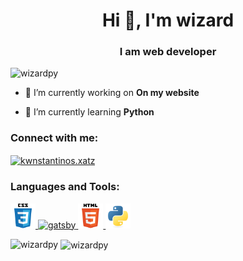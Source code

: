 <h1 align="center">Hi 👋, I'm wizard</h1>
<h3 align="center">I am web developer</h3>

<p align="left"> <img src="https://komarev.com/ghpvc/?username=wizardpy&label=Profile%20views&color=0e75b6&style=flat" alt="wizardpy" /> </p>

- 🔭 I’m currently working on **On my website**

- 🌱 I’m currently learning **Python**

<h3 align="left">Connect with me:</h3>
<p align="left">
<a href="https://instagram.com/kwnstantinos.xatz" target="blank"><img align="center" src="https://raw.githubusercontent.com/rahuldkjain/github-profile-readme-generator/master/src/images/icons/Social/instagram.svg" alt="kwnstantinos.xatz" height="30" width="40" /></a>
</p>

<h3 align="left">Languages and Tools:</h3>
<p align="left"> <a href="https://www.w3schools.com/css/" target="_blank" rel="noreferrer"> <img src="https://raw.githubusercontent.com/devicons/devicon/master/icons/css3/css3-original-wordmark.svg" alt="css3" width="40" height="40"/> </a> <a href="https://www.gatsbyjs.com/" target="_blank" rel="noreferrer"> <img src="https://www.vectorlogo.zone/logos/gatsbyjs/gatsbyjs-icon.svg" alt="gatsby" width="40" height="40"/> </a> <a href="https://www.w3.org/html/" target="_blank" rel="noreferrer"> <img src="https://raw.githubusercontent.com/devicons/devicon/master/icons/html5/html5-original-wordmark.svg" alt="html5" width="40" height="40"/> </a> <a href="https://www.python.org" target="_blank" rel="noreferrer"> <img src="https://raw.githubusercontent.com/devicons/devicon/master/icons/python/python-original.svg" alt="python" width="40" height="40"/> </a> </p>

<p><img align="left" src="https://github-readme-stats.vercel.app/api/top-langs?username=wizardpy&show_icons=true&locale=en&layout=compact" alt="wizardpy" /></p>

<p>&nbsp;<img align="center" src="https://github-readme-stats.vercel.app/api?username=wizardpy&show_icons=true&locale=en" alt="wizardpy" /></p>
